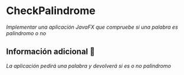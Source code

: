 # CheckPalindrome

_Implementar una aplicación  JavaFX que compruebe si una palabra es palindromo o no_

## Información adicional 🚀

_La aplicación pedirá una palabra y devolverá si es o no palindromo_